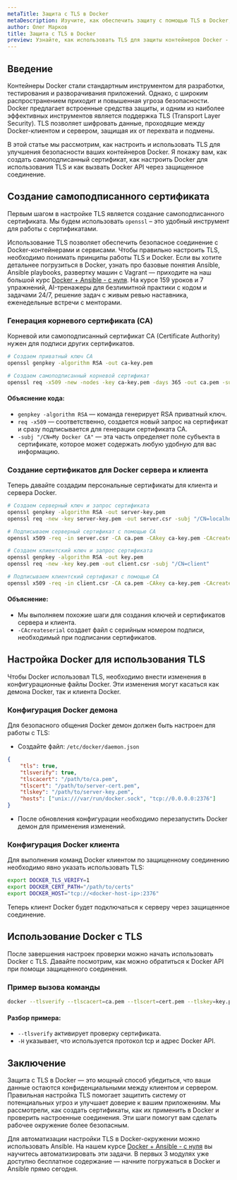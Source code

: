```yaml
---
metaTitle: Защита с TLS в Docker
metaDescription: Изучите, как обеспечить защиту с помощью TLS в Docker, чтобы обезопасить ваши контейнеры и сервисы. Практическое руководство с примерами настройки и управления
author: Олег Марков
title: Защита с TLS в Docker
preview: Узнайте, как использовать TLS для защиты контейнеров Docker - настройка, управление и практические примеры помогут вам сделать ваши сервисы безопаснее
---
```


## Введение

Контейнеры Docker стали стандартным инструментом для разработки, тестирования и разворачивания приложений. Однако, с широким распространением приходит и повышенная угроза безопасности. Docker предлагает встроенные средства защиты, и одним из наиболее эффективных инструментов является поддержка TLS (Transport Layer Security). TLS позволяет шифровать данные, проходящие между Docker-клиентом и сервером, защищая их от перехвата и подмены.

В этой статье мы рассмотрим, как настроить и использовать TLS для улучшения безопасности ваших контейнеров Docker. Я покажу вам, как создать самоподписанный сертификат, как настроить Docker для использования TLS и как вызвать Docker API через защищенное соединение.

## Создание самоподписанного сертификата

Первым шагом в настройке TLS является создание самоподписанного сертификата. Мы будем использовать `openssl` – это удобный инструмент для работы с сертификатами.

Использование TLS позволяет обеспечить безопасное соединение с Docker-контейнерами и сервисами. Чтобы правильно настроить TLS, необходимо понимать принципы работы TLS и Docker. Если вы хотите детальнее погрузиться в Docker, узнать про базовые понятия Ansible, Ansible playbooks, развертку машин с Vagrant — приходите на наш большой курс [Docker + Ansible - с нуля](https://purpleschool.ru/course/docker). На курсе 159 уроков и 7 упражнений, AI-тренажеры для безлимитной практики с кодом и задачами 24/7, решение задач с живым ревью наставника, еженедельные встречи с менторами.

### Генерация корневого сертификата (CA)

Корневой или самоподписанный сертификат CA (Certificate Authority) нужен для подписи других сертификатов.

```bash
# Создаем приватный ключ CA
openssl genpkey -algorithm RSA -out ca-key.pem

# Создаем самоподписанный корневой сертификат
openssl req -x509 -new -nodes -key ca-key.pem -days 365 -out ca.pem -subj "/CN=My Docker CA"
```

#### Объяснение кода:
- `genpkey -algorithm RSA` — команда генерирует RSA приватный ключ.
- `req -x509` — соответственно, создается новый запрос на сертификат и сразу подписывается для генерации сертификата CA.
- `-subj "/CN=My Docker CA"` — эта часть определяет поле субъекта в сертификате, которое может содержать любую удобную для вас информацию.

### Создание сертификатов для Docker сервера и клиента

Теперь давайте создадим персональные сертификаты для клиента и сервера Docker.

```bash
# Создаем серверный ключ и запрос сертификата
openssl genpkey -algorithm RSA -out server-key.pem
openssl req -new -key server-key.pem -out server.csr -subj "/CN=localhost"

# Подписываем серверный сертификат с помощью CA
openssl x509 -req -in server.csr -CA ca.pem -CAkey ca-key.pem -CAcreateserial -out server-cert.pem -days 365

# Создаем клиентский ключ и запрос сертификата
openssl genpkey -algorithm RSA -out key.pem
openssl req -new -key key.pem -out client.csr -subj "/CN=client"

# Подписываем клиентский сертификат с помощью CA
openssl x509 -req -in client.csr -CA ca.pem -CAkey ca-key.pem -CAcreateserial -out cert.pem -days 365
```

#### Объяснение:
- Мы выполняем похожие шаги для создания ключей и сертификатов сервера и клиента.
- `-CAcreateserial` создает файл с серийным номером подписи, необходимый при подписании сертификатов.

## Настройка Docker для использования TLS

Чтобы Docker использовал TLS, необходимо внести изменения в конфигурационные файлы Docker. Эти изменения могут касаться как демона Docker, так и клиента Docker.

### Конфигурация Docker демона

Для безопасного общения Docker демон должен быть настроен для работы с TLS:

- Создайте файл: `/etc/docker/daemon.json`
```json
{
    "tls": true,
    "tlsverify": true,
    "tlscacert": "/path/to/ca.pem",
    "tlscert": "/path/to/server-cert.pem",
    "tlskey": "/path/to/server-key.pem",
    "hosts": ["unix:///var/run/docker.sock", "tcp://0.0.0.0:2376"]
}
```
- После обновления конфигурации необходимо перезапустить Docker демон для применения изменений.

### Конфигурация Docker клиента

Для выполнения команд Docker клиентом по защищенному соединению необходимо явно указать использовать TLS:

```bash
export DOCKER_TLS_VERIFY=1
export DOCKER_CERT_PATH="/path/to/certs"
export DOCKER_HOST="tcp://<docker-host-ip>:2376"
```

Теперь клиент Docker будет подключаться к серверу через защищенное соединение.

## Использование Docker с TLS

После завершения настроек проверки можно начать использовать Docker с TLS. Давайте посмотрим, как можно обратиться к Docker API при помощи защищенного соединения.

### Пример вызова команды

```bash
docker --tlsverify --tlscacert=ca.pem --tlscert=cert.pem --tlskey=key.pem -H tcp://<docker-host-ip>:2376 info
```

#### Разбор примера:
- `--tlsverify` активирует проверку сертификата.
- `-H` указывает, что используется протокол tcp и адрес Docker API.

## Заключение

Защита с TLS в Docker — это мощный способ убедиться, что ваши данные остаются конфиденциальными между клиентом и сервером. Правильная настройка TLS помогает защитить систему от потенциальных угроз и улучшает доверие к вашим приложениям. Мы рассмотрели, как создать сертификаты, как их применить в Docker и проверить настроенные соединения. Эти шаги помогут вам сделать рабочее окружение более безопасным.

Для автоматизации настройки TLS в Docker-окружении можно использовать Ansible. На нашем курсе [Docker + Ansible - с нуля](https://purpleschool.ru/course/docker) вы научитесь автоматизировать эти задачи. В первых 3 модулях уже доступно бесплатное содержание — начните погружаться в Docker и Ansible прямо сегодня.
